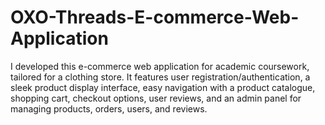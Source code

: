 # OXO-Threads-E-commerce-Web-Application
I developed this e-commerce web application for academic coursework, tailored for a clothing store. It features user registration/authentication, a sleek product display interface, easy navigation with a product catalogue, shopping cart, checkout options, user reviews, and an admin panel for managing products, orders, users, and reviews.
